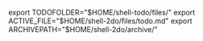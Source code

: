 export TODOFOLDER="$HOME/shell-todo/files/"
export ACTIVE_FILE="$HOME/shell-2do/files/todo.md"
export ARCHIVEPATH="$HOME/shell-2do/archive/"


